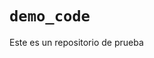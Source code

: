 # `demo_code`                    
                                 
Este es un repositorio de prueba
